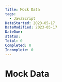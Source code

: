 ```yaml
---
Title: Mock Data
tags:
  - JavaScript
DateStarted: 2023-05-17
DateModified: 2023-05-17
DateDue: 
status: 
Total: 0
Completed: 0
Incomplete: 0
---
```

# Mock Data